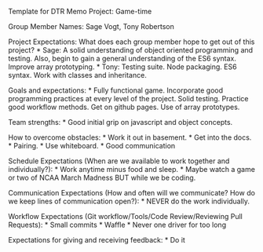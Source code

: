 Template for DTR Memo
Project: Game-time

Group Member Names: Sage Vogt, Tony Robertson

Project Expectations: What does each group member hope to get out of this project?
    * Sage: A solid understanding of object oriented programming and testing. Also, begin to gain a general understanding of the ES6 syntax. Improve array prototyping.
    * Tony: Testing suite. Node packaging. ES6 syntax. Work with classes and inheritance.

Goals and expectations:
    * Fully functional game. Incorporate good programming practices at every level of the project. Solid testing. Practice good workflow methods. Get on github pages. Use of array prototypes.


Team strengths:
    * Good initial grip on javascript and object concepts. 

How to overcome obstacles:
    * Work it out in basement.
    * Get into the docs.
    * Pairing. 
    * Use whiteboard. 
    * Good communication

Schedule Expectations (When are we available to work together and individually?):
    * Work anytime minus food and sleep. 
    * Maybe watch a game or two of NCAA March Madness BUT while we be coding.

Communication Expectations (How and often will we communicate? How do we keep lines of communication open?):
    * NEVER do the work individually. 

Workflow Expectations (Git workflow/Tools/Code Review/Reviewing Pull Requests):
    * Small commits
    * Waffle
    * Never one driver for too long

Expectations for giving and receiving feedback:
    * Do it